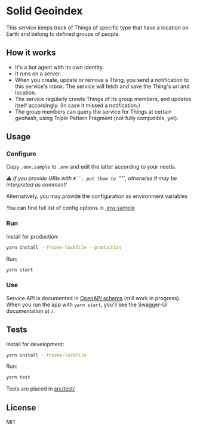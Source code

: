 # Solid Geoindex

This service keeps track of Things of specific type that have a location on Earth and belong to defined groups of people.

## How it works

- It's a bot agent with its own identity.
- It runs on a server.
- When you create, update or remove a Thing, you send a notification to this service's inbox. The service will fetch and save the Thing's uri and location.
- The service regularly crawls Things of its group members, and updates itself accordingly. (In case it missed a notification.)
- The group members can query the service for Things at certain geohash, using Triple Pattern Fragment (not fully compatible, yet).

## Usage

### Configure

Copy `.env.sample` to `.env` and edit the latter according to your needs.

_:warning: If you provide URIs with `#``, put them to `""`, otherwise # may be interpreted as comment!_

Alternatively, you may provide the configuration as environment variables

You can find full list of config options in [.env.sample](./.env.sample)

### Run

Install for production:

```sh
yarn install --frozen-lockfile --production
```

Run:

```sh
yarn start
```

### Use

Service API is documented in [OpenAPI schema](./apidocs/openapi.json) (still work in progress). When you run the app with `yarn start`, you'll see the Swagger-UI documentation at `/`.

## Tests

Install for development:

```sh
yarn install --frozen-lockfile
```

Run:

```sh
yarn test
```

Tests are placed in [src/test/](./src/test/)

## License

MIT
